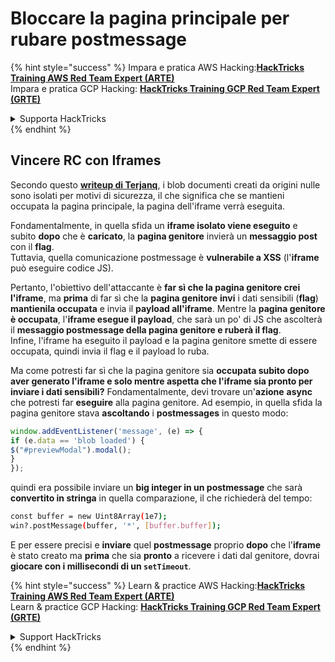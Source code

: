 # Bloccare la pagina principale per rubare postmessage

{% hint style="success" %}
Impara e pratica AWS Hacking:<img src="/.gitbook/assets/arte.png" alt="" data-size="line">[**HackTricks Training AWS Red Team Expert (ARTE)**](https://training.hacktricks.xyz/courses/arte)<img src="/.gitbook/assets/arte.png" alt="" data-size="line">\
Impara e pratica GCP Hacking: <img src="/.gitbook/assets/grte.png" alt="" data-size="line">[**HackTricks Training GCP Red Team Expert (GRTE)**<img src="/.gitbook/assets/grte.png" alt="" data-size="line">](https://training.hacktricks.xyz/courses/grte)

<details>

<summary>Supporta HackTricks</summary>

* Controlla i [**piani di abbonamento**](https://github.com/sponsors/carlospolop)!
* **Unisciti al** 💬 [**gruppo Discord**](https://discord.gg/hRep4RUj7f) o al [**gruppo telegram**](https://t.me/peass) o **seguici** su **Twitter** 🐦 [**@hacktricks\_live**](https://twitter.com/hacktricks\_live)**.**
* **Condividi trucchi di hacking inviando PR ai** [**HackTricks**](https://github.com/carlospolop/hacktricks) e [**HackTricks Cloud**](https://github.com/carlospolop/hacktricks-cloud) repos di github.

</details>
{% endhint %}

## Vincere RC con Iframes

Secondo questo [**writeup di Terjanq**](https://gist.github.com/terjanq/7c1a71b83db5e02253c218765f96a710), i blob documenti creati da origini nulle sono isolati per motivi di sicurezza, il che significa che se mantieni occupata la pagina principale, la pagina dell'iframe verrà eseguita.

Fondamentalmente, in quella sfida un **iframe isolato viene eseguito** e subito **dopo** che è **caricato**, la **pagina genitore** invierà un **messaggio post** con il **flag**.\
Tuttavia, quella comunicazione postmessage è **vulnerabile a XSS** (l'**iframe** può eseguire codice JS).

Pertanto, l'obiettivo dell'attaccante è **far sì che la pagina genitore crei l'iframe**, ma **prima** di far sì che la **pagina genitore** **invi** i dati sensibili (**flag**) **mantienila occupata** e invia il **payload all'iframe**. Mentre la **pagina genitore è occupata**, l'**iframe esegue il payload**, che sarà un po' di JS che ascolterà il **messaggio postmessage della pagina genitore e ruberà il flag**.\
Infine, l'iframe ha eseguito il payload e la pagina genitore smette di essere occupata, quindi invia il flag e il payload lo ruba.

Ma come potresti far sì che la pagina genitore sia **occupata subito dopo aver generato l'iframe e solo mentre aspetta che l'iframe sia pronto per inviare i dati sensibili?** Fondamentalmente, devi trovare un'**azione** **async** che potresti far **eseguire** alla pagina genitore. Ad esempio, in quella sfida la pagina genitore stava **ascoltando** i **postmessages** in questo modo:
```javascript
window.addEventListener('message', (e) => {
if (e.data == 'blob loaded') {
$("#previewModal").modal();
}
});
```
quindi era possibile inviare un **big integer in un postmessage** che sarà **convertito in stringa** in quella comparazione, il che richiederà del tempo:
```bash
const buffer = new Uint8Array(1e7);
win?.postMessage(buffer, '*', [buffer.buffer]);
```
E per essere precisi e **inviare** quel **postmessage** proprio **dopo** che l'**iframe** è stato creato ma **prima** che sia **pronto** a ricevere i dati dal genitore, dovrai **giocare con i millisecondi di un `setTimeout`**.

{% hint style="success" %}
Learn & practice AWS Hacking:<img src="/.gitbook/assets/arte.png" alt="" data-size="line">[**HackTricks Training AWS Red Team Expert (ARTE)**](https://training.hacktricks.xyz/courses/arte)<img src="/.gitbook/assets/arte.png" alt="" data-size="line">\
Learn & practice GCP Hacking: <img src="/.gitbook/assets/grte.png" alt="" data-size="line">[**HackTricks Training GCP Red Team Expert (GRTE)**<img src="/.gitbook/assets/grte.png" alt="" data-size="line">](https://training.hacktricks.xyz/courses/grte)

<details>

<summary>Support HackTricks</summary>

* Check the [**subscription plans**](https://github.com/sponsors/carlospolop)!
* **Join the** 💬 [**Discord group**](https://discord.gg/hRep4RUj7f) or the [**telegram group**](https://t.me/peass) or **follow** us on **Twitter** 🐦 [**@hacktricks\_live**](https://twitter.com/hacktricks\_live)**.**
* **Share hacking tricks by submitting PRs to the** [**HackTricks**](https://github.com/carlospolop/hacktricks) and [**HackTricks Cloud**](https://github.com/carlospolop/hacktricks-cloud) github repos.

</details>
{% endhint %}
